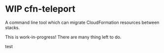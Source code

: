 # WIP cfn-teleport

A command line tool which can migrate CloudFormation resources between stacks.

This is work-in-progress! There are many thing left to do.

test
